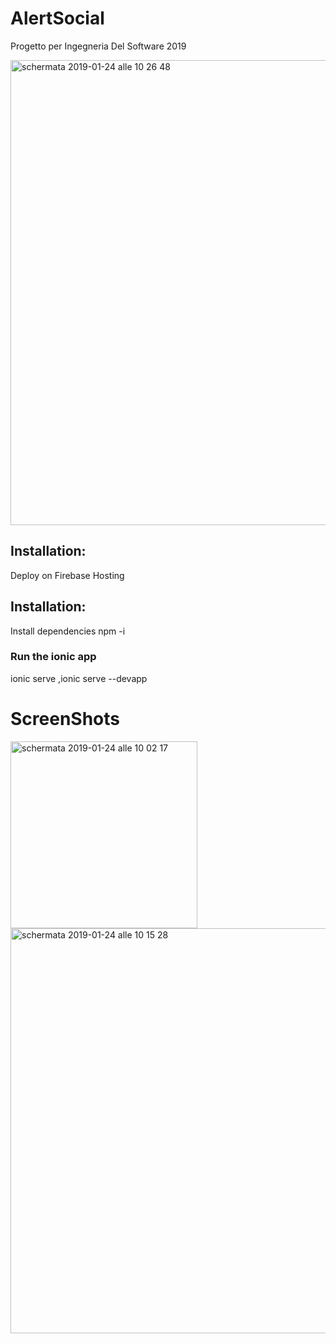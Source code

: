 # AlertSocial
Progetto per Ingegneria Del Software 2019 

<img width="744" alt="schermata 2019-01-24 alle 10 26 48" src="">


## Installation:
Deploy on Firebase Hosting

## Installation:

Install dependencies npm -i

### Run the ionic app

 ionic serve ,ionic serve --devapp

# ScreenShots

<img width="299" alt="schermata 2019-01-24 alle 10 02 17" src="">
<img width="648" alt="schermata 2019-01-24 alle 10 15 28" src="">
